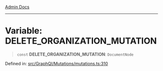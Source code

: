 [Admin Docs](/)

***

# Variable: DELETE\_ORGANIZATION\_MUTATION

> `const` **DELETE\_ORGANIZATION\_MUTATION**: `DocumentNode`

Defined in: [src/GraphQl/Mutations/mutations.ts:310](https://github.com/PalisadoesFoundation/talawa-admin/blob/main/src/GraphQl/Mutations/mutations.ts#L310)
